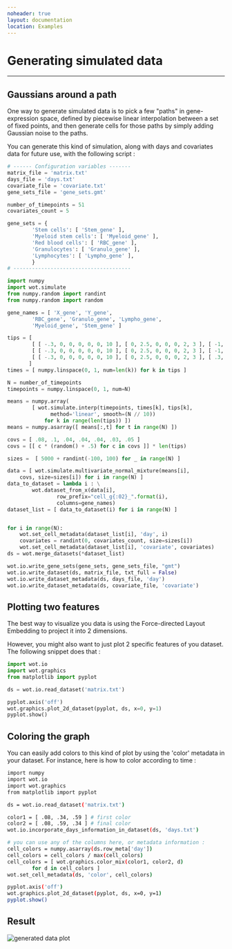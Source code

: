 ```yaml
---
noheader: true
layout: documentation
location: Examples
---
```


# Generating simulated data
---------------------------

## Gaussians around a path ##

One way to generate simulated data is to pick a few "paths" in gene-expression
space, defined by piecewise linear interpolation between a set of fixed points,
and then generate cells for those paths by simply adding Gaussian noise to the
paths.

You can generate this kind of simulation, along with days and covariates data
for future use, with the following script :

```python
# ------ Configuration variables -------
matrix_file = 'matrix.txt'
days_file = 'days.txt'
covariate_file = 'covariate.txt'
gene_sets_file = 'gene_sets.gmt'

number_of_timepoints = 51
covariates_count = 5

gene_sets = {
        'Stem cells': [ 'Stem_gene' ],
        'Myeloid stem cells': [ 'Myeloid_gene' ],
        'Red blood cells': [ 'RBC_gene' ],
        'Granulocytes': [ 'Granulo_gene' ],
        'Lymphocytes': [ 'Lympho_gene' ],
        }
# --------------------------------------

import numpy
import wot.simulate
from numpy.random import randint
from numpy.random import random

gene_names = [ 'X_gene', 'Y_gene',
        'RBC_gene', 'Granulo_gene', 'Lympho_gene',
        'Myeloid_gene', 'Stem_gene' ]

tips = [
        [ [ -.3, 0, 0, 0, 0, 0, 10 ], [ 0, 2.5, 0, 0, 0, 2, 3 ], [ -1, 5, 0, 0, 0, 4, 1 ], [ -2, 7.5, 5, 0, 0, 0, 0 ], [ -2.5, 10, 10, 0, 0, 0, 0 ] ],
        [ [ -.3, 0, 0, 0, 0, 0, 10 ], [ 0, 2.5, 0, 0, 0, 2, 3 ], [ -1, 5, 0, 0, 0, 4, 1 ], [-.5, 7.5, 0, 5, 0, 0, 0 ], [  -.5, 10, 0, 10, 0, 0, 0 ] ],
        [ [ -.3, 0, 0, 0, 0, 0, 10 ], [ 0, 2.5, 0, 0, 0, 2, 3 ], [ .3, 5, 0, 0, 5, 1, 1 ], [  1, 7.5, 0, 0, 9, 0, 0 ], [    2, 10, 0, 0, 10, 0, 0 ] ]
       ]
times = [ numpy.linspace(0, 1, num=len(k)) for k in tips ]

N = number_of_timepoints
timepoints = numpy.linspace(0, 1, num=N)

means = numpy.array(
        [ wot.simulate.interp(timepoints, times[k], tips[k],
              method='linear', smooth=(N // 10))
            for k in range(len(tips)) ])
means = numpy.asarray([ means[:,t] for t in range(N) ])

covs = [ .08, .1, .04, .04, .04, .03, .05 ]
covs = [[ c * (random() + .5) for c in covs ]] * len(tips)

sizes =  [ 5000 + randint(-100, 100) for _ in range(N) ]

data = [ wot.simulate.multivariate_normal_mixture(means[i],
    covs, size=sizes[i]) for i in range(N) ]
data_to_dataset = lambda i : \
        wot.dataset_from_x(data[i],
                row_prefix="cell_g{:02}_".format(i),
                columns=gene_names)
dataset_list = [ data_to_dataset(i) for i in range(N) ]


for i in range(N):
    wot.set_cell_metadata(dataset_list[i], 'day', i)
    covariates = randint(0, covariates_count, size=sizes[i])
    wot.set_cell_metadata(dataset_list[i], 'covariate', covariates)
ds = wot.merge_datasets(*dataset_list)

wot.io.write_gene_sets(gene_sets, gene_sets_file, "gmt")
wot.io.write_dataset(ds, matrix_file, txt_full = False)
wot.io.write_dataset_metadata(ds, days_file, 'day')
wot.io.write_dataset_metadata(ds, covariate_file, 'covariate')
```


## Plotting two features ##

The best way to visualize you data is using the Force-directed Layout Embedding
to project it into 2 dimensions.

However, you might also want to just plot 2 specific features of you dataset.
The following snippet does that :

```python
import wot.io
import wot.graphics
from matplotlib import pyplot

ds = wot.io.read_dataset('matrix.txt')

pyplot.axis('off')
wot.graphics.plot_2d_dataset(pyplot, ds, x=0, y=1)
pyplot.show()
```

## Coloring the graph ##

You can easily add colors to this kind of plot by using the 'color' metadata
in your dataset. For instance, here is how to color according to time :

```sh
import numpy
import wot.io
import wot.graphics
from matplotlib import pyplot

ds = wot.io.read_dataset('matrix.txt')

color1 = [ .08, .34, .59 ] # first color
color2 = [ .08, .59, .34 ] # final color
wot.io.incorporate_days_information_in_dataset(ds, 'days.txt')

# you can use any of the columns here, or metadata information :
cell_colors = numpy.asarray(ds.row_meta['day'])
cell_colors = cell_colors / max(cell_colors)
cell_colors = [ wot.graphics.color_mix(color1, color2, d)
        for d in cell_colors ]
wot.set_cell_metadata(ds, 'color', cell_colors)

pyplot.axis('off')
wot.graphics.plot_2d_dataset(pyplot, ds, x=0, y=1)
pyplot.show()
```

## Result ##

![generated data plot]({{site.baseurl}}/images/generated_pop.png)
